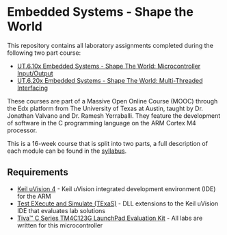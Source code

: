 # Embedded Systems - Shape the World

This repository contains all laboratory assignments completed during the following two part course:
 - [UT.6.10x Embedded Systems - Shape The World: Microcontroller Input/Output](https://www.edx.org/course/embedded-systems-shape-the-world-microcontroller-i)
 - [UT.6.20x Embedded Systems - Shape The World: Multi-Threaded Interfacing](https://www.edx.org/course/embedded-systems-shape-the-world-multi-threaded-in)

These courses are part of a Massive Open Online Course (MOOC) through the Edx platform from The University of Texas at Austin, taught by Dr. Jonathan Valvano and Dr. Ramesh Yerraballi. They feature the development of software in the C programming language on the ARM Cortex M4 processor. 

This is a 16-week course that is split into two parts, a full description of each module can be found in the [syllabus](http://edx-org-utaustinx.s3.amazonaws.com/UT601x/syllabus.html). 

## Requirements
 - [Keil uVision 4](https://www.keil.com/demo/eval/armv4.htm) - Keil uVision integrated development environment (IDE) for the ARM
 - [Test EXecute and Simulate (TExaS)](http://edx-org-utaustinx.s3.amazonaws.com/UT601x/download.html) - DLL extensions to the Keil uVision IDE that evaluates lab solutions
 - [Tiva™ C Series TM4C123G LaunchPad Evaluation Kit](https://www.ti.com/tool/EK-TM4C123GXL) - All labs are written for this microcontroller 
